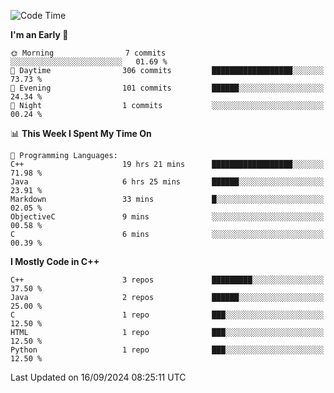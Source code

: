 <!--START_SECTION:waka-->
![Code Time](http://img.shields.io/badge/Code%20Time-31%20hrs%2010%20mins-blue)

**I'm an Early 🐤** 

```text
🌞 Morning                7 commits           ░░░░░░░░░░░░░░░░░░░░░░░░░   01.69 % 
🌆 Daytime                306 commits         ██████████████████░░░░░░░   73.73 % 
🌃 Evening                101 commits         ██████░░░░░░░░░░░░░░░░░░░   24.34 % 
🌙 Night                  1 commits           ░░░░░░░░░░░░░░░░░░░░░░░░░   00.24 % 
```


📊 **This Week I Spent My Time On** 

```text
💬 Programming Languages: 
C++                      19 hrs 21 mins      ██████████████████░░░░░░░   71.98 % 
Java                     6 hrs 25 mins       ██████░░░░░░░░░░░░░░░░░░░   23.91 % 
Markdown                 33 mins             █░░░░░░░░░░░░░░░░░░░░░░░░   02.05 % 
ObjectiveC               9 mins              ░░░░░░░░░░░░░░░░░░░░░░░░░   00.58 % 
C                        6 mins              ░░░░░░░░░░░░░░░░░░░░░░░░░   00.39 % 
```

**I Mostly Code in C++** 

```text
C++                      3 repos             █████████░░░░░░░░░░░░░░░░   37.50 % 
Java                     2 repos             ██████░░░░░░░░░░░░░░░░░░░   25.00 % 
C                        1 repo              ███░░░░░░░░░░░░░░░░░░░░░░   12.50 % 
HTML                     1 repo              ███░░░░░░░░░░░░░░░░░░░░░░   12.50 % 
Python                   1 repo              ███░░░░░░░░░░░░░░░░░░░░░░   12.50 % 
```




 Last Updated on 16/09/2024 08:25:11 UTC
<!--END_SECTION:waka-->

